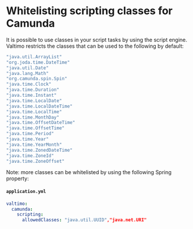 # Whitelisting scripting classes for Camunda

It is possible to use classes in your script tasks by using the script engine. Valtimo restricts the classes that can
be used to the following by default:

```kotlin
"java.util.ArrayList"
"org.joda.time.DateTime"
"java.util.Date"
"java.lang.Math"
"org.camunda.spin.Spin"
"java.time.Clock"
"java.time.Duration"
"java.time.Instant"
"java.time.LocalDate"
"java.time.LocalDateTime"
"java.time.LocalTime"
"java.time.MonthDay"
"java.time.OffsetDateTime"
"java.time.OffsetTime"
"java.time.Period"
"java.time.Year"
"java.time.YearMonth"
"java.time.ZonedDateTime"
"java.time.ZoneId"
"java.time.ZoneOffset"
```

Note: more classes can be whitelisted by using the following Spring property:

#### **`application.yml`**

```yaml
valtimo:
  camunda:
    scripting:
      allowedClasses: "java.util.UUID","java.net.URI"
```
